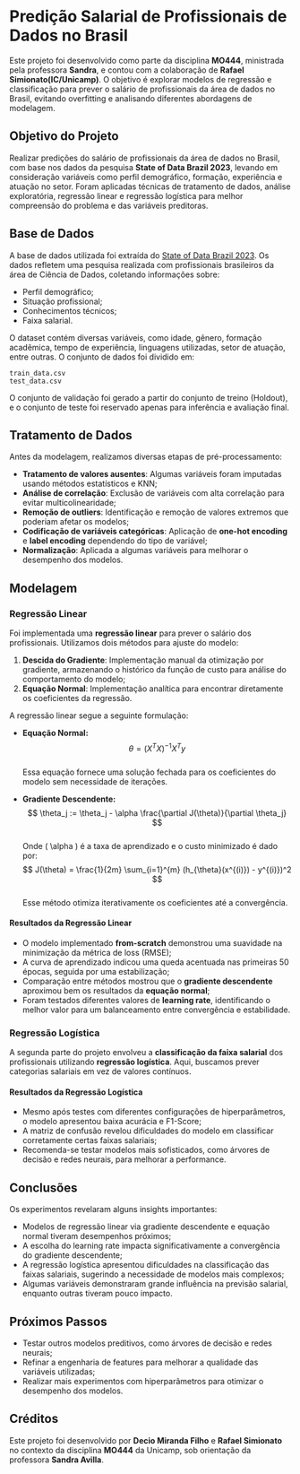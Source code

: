 # Predição Salarial de Profissionais de Dados no Brasil

Este projeto foi desenvolvido como parte da disciplina **MO444**, ministrada pela professora **Sandra**, e contou com a colaboração de **Rafael Simionato(IC/Unicamp)**. O objetivo é explorar modelos de regressão e classificação para prever o salário de profissionais da área de dados no Brasil, evitando overfitting e analisando diferentes abordagens de modelagem.

## Objetivo do Projeto
Realizar predições do salário de profissionais da área de dados no Brasil, com base nos dados da pesquisa **State of Data Brazil 2023**, levando em consideração variáveis como perfil demográfico, formação, experiência e atuação no setor. Foram aplicadas técnicas de tratamento de dados, análise exploratória, regressão linear e regressão logística para melhor compreensão do problema e das variáveis preditoras.

## Base de Dados
A base de dados utilizada foi extraída do [State of Data Brazil 2023](https://www.kaggle.com/datasets/datahackers/state-of-data-brazil-2023). Os dados refletem uma pesquisa realizada com profissionais brasileiros da área de Ciência de Dados, coletando informações sobre:

- Perfil demográfico;
- Situação profissional;
- Conhecimentos técnicos;
- Faixa salarial.

O dataset contém diversas variáveis, como idade, gênero, formação acadêmica, tempo de experiência, linguagens utilizadas, setor de atuação, entre outras. O conjunto de dados foi dividido em:

```
train_data.csv
test_data.csv
```

O conjunto de validação foi gerado a partir do conjunto de treino (Holdout), e o conjunto de teste foi reservado apenas para inferência e avaliação final.

## Tratamento de Dados
Antes da modelagem, realizamos diversas etapas de pré-processamento:

- **Tratamento de valores ausentes**: Algumas variáveis foram imputadas usando métodos estatísticos e KNN;
- **Análise de correlação**: Exclusão de variáveis com alta correlação para evitar multicolinearidade;
- **Remoção de outliers**: Identificação e remoção de valores extremos que poderiam afetar os modelos;
- **Codificação de variáveis categóricas**: Aplicação de **one-hot encoding** e **label encoding** dependendo do tipo de variável;
- **Normalização**: Aplicada a algumas variáveis para melhorar o desempenho dos modelos.

## Modelagem

### Regressão Linear
Foi implementada uma **regressão linear** para prever o salário dos profissionais. Utilizamos dois métodos para ajuste do modelo:

1. **Descida do Gradiente**: Implementação manual da otimização por gradiente, armazenando o histórico da função de custo para análise do comportamento do modelo;
2. **Equação Normal**: Implementação analítica para encontrar diretamente os coeficientes da regressão.

A regressão linear segue a seguinte formulação:
- **Equação Normal:**  
  $$ \theta = (X^T X)^{-1} X^T y $$  
  Essa equação fornece uma solução fechada para os coeficientes do modelo sem necessidade de iterações.

- **Gradiente Descendente:**  
  $$ \theta_j := \theta_j - \alpha \frac{\partial J(\theta)}{\partial \theta_j} $$  
  Onde \( \alpha \) é a taxa de aprendizado e o custo minimizado é dado por:  
  $$ J(\theta) = \frac{1}{2m} \sum_{i=1}^{m} (h_{\theta}(x^{(i)}) - y^{(i)})^2 $$  
  Esse método otimiza iterativamente os coeficientes até a convergência.

#### Resultados da Regressão Linear
- O modelo implementado **from-scratch** demonstrou uma suavidade na minimização da métrica de loss (RMSE);
- A curva de aprendizado indicou uma queda acentuada nas primeiras 50 épocas, seguida por uma estabilização;
- Comparação entre métodos mostrou que o **gradiente descendente** aproximou bem os resultados da **equação normal**;
- Foram testados diferentes valores de **learning rate**, identificando o melhor valor para um balanceamento entre convergência e estabilidade.

### Regressão Logística
A segunda parte do projeto envolveu a **classificação da faixa salarial** dos profissionais utilizando **regressão logística**. Aqui, buscamos prever categorias salariais em vez de valores contínuos.

#### Resultados da Regressão Logística
- Mesmo após testes com diferentes configurações de hiperparâmetros, o modelo apresentou baixa acurácia e F1-Score;
- A matriz de confusão revelou dificuldades do modelo em classificar corretamente certas faixas salariais;
- Recomenda-se testar modelos mais sofisticados, como árvores de decisão e redes neurais, para melhorar a performance.

## Conclusões
Os experimentos revelaram alguns insights importantes:

- Modelos de regressão linear via gradiente descendente e equação normal tiveram desempenhos próximos;
- A escolha do learning rate impacta significativamente a convergência do gradiente descendente;
- A regressão logística apresentou dificuldades na classificação das faixas salariais, sugerindo a necessidade de modelos mais complexos;
- Algumas variáveis demonstraram grande influência na previsão salarial, enquanto outras tiveram pouco impacto.

## Próximos Passos
- Testar outros modelos preditivos, como árvores de decisão e redes neurais;
- Refinar a engenharia de features para melhorar a qualidade das variáveis utilizadas;
- Realizar mais experimentos com hiperparâmetros para otimizar o desempenho dos modelos.

## Créditos
Este projeto foi desenvolvido por **Decio Miranda Filho** e **Rafael Simionato** no contexto da disciplina **MO444** da Unicamp, sob orientação da professora **Sandra Avilla**.



